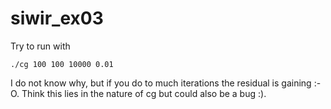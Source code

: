 siwir_ex03
==========

Try to run with

    ./cg 100 100 10000 0.01
  
I do not know why, but if you do to much iterations the residual is gaining :-O.
Think this lies in the nature of cg but could also be a bug :).
